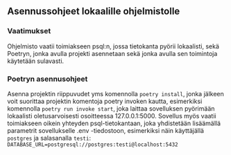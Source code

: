 ## Asennussohjeet lokaalille ohjelmistolle

### Vaatimukset

Ohjelmisto vaatii toimiakseen psql:n, jossa tietokanta pyörii lokaalisti, sekä Poetryn, jonka avulla projekti asennetaan sekä jonka avulla sen toimintoja käytetään sulavasti.

### Poetryn asennusohjeet

Asenna projektin riippuvudet yms komennolla `poetry install`, jonka jälkeen voit suorittaa projektin komentoja poetry invoken kautta, esimerkiksi komennolla `poetry run invoke start`, joka laittaa sovelluksen pyörimään lokaalisti oletusarvoisesti osoitteessa 127.0.0.1:5000. 
Sovellus myös vaatii toimiakseen oikein yhteyden psql-tietokantaan, joka yhdistetään lisäämällä parametrit sovellukselle .env -tiedostoon, esimerkiksi näin käyttäjällä `postgres` ja salasanalla `testi`:
`DATABASE_URL=postgresql://postgres:testi@localhost:5432`